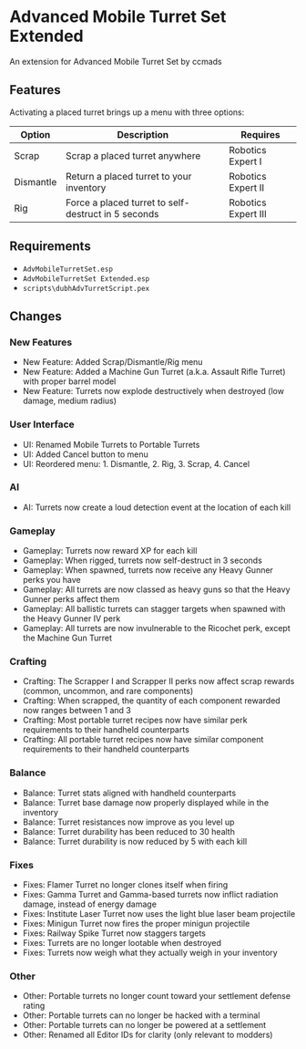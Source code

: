 # Advanced Mobile Turret Set Extended

An extension for Advanced Mobile Turret Set by ccmads

## Features

Activating a placed turret brings up a menu with three options:

Option | Description | Requires
--- | --- | ---
Scrap | Scrap a placed turret anywhere | Robotics Expert I
Dismantle | Return a placed turret to your inventory | Robotics Expert II
Rig | Force a placed turret to self-destruct in 5 seconds | Robotics Expert III

## Requirements

* `AdvMobileTurretSet.esp`
* `AdvMobileTurretSet Extended.esp`
* `scripts\dubhAdvTurretScript.pex`

## Changes

### New Features

* New Feature: Added Scrap/Dismantle/Rig menu
* New Feature: Added a Machine Gun Turret (a.k.a. Assault Rifle Turret) with proper barrel model
* New Feature: Turrets now explode destructively when destroyed (low damage, medium radius)

### User Interface

* UI: Renamed Mobile Turrets to Portable Turrets
* UI: Added Cancel button to menu
* UI: Reordered menu: 1. Dismantle, 2. Rig, 3. Scrap, 4. Cancel

### AI

* AI: Turrets now create a loud detection event at the location of each kill

### Gameplay

* Gameplay: Turrets now reward XP for each kill
* Gameplay: When rigged, turrets now self-destruct in 3 seconds
* Gameplay: When spawned, turrets now receive any Heavy Gunner perks you have
* Gameplay: All turrets are now classed as heavy guns so that the Heavy Gunner perks affect them
* Gameplay: All ballistic turrets can stagger targets when spawned with the Heavy Gunner IV perk
* Gameplay: All turrets are now invulnerable to the Ricochet perk, except the Machine Gun Turret

### Crafting

* Crafting: The Scrapper I and Scrapper II perks now affect scrap rewards (common, uncommon, and rare components)
* Crafting: When scrapped, the quantity of each component rewarded now ranges between 1 and 3
* Crafting: Most portable turret recipes now have similar perk requirements to their handheld counterparts
* Crafting: All portable turret recipes now have similar component requirements to their handheld counterparts

### Balance

* Balance: Turret stats aligned with handheld counterparts
* Balance: Turret base damage now properly displayed while in the inventory
* Balance: Turret resistances now improve as you level up
* Balance: Turret durability has been reduced to 30 health
* Balance: Turret durability is now reduced by 5 with each kill

### Fixes

* Fixes: Flamer Turret no longer clones itself when firing
* Fixes: Gamma Turret and Gamma-based turrets now inflict radiation damage, instead of energy damage
* Fixes: Institute Laser Turret now uses the light blue laser beam projectile
* Fixes: Minigun Turret now fires the proper minigun projectile
* Fixes: Railway Spike Turret now staggers targets
* Fixes: Turrets are no longer lootable when destroyed
* Fixes: Turrets now weigh what they actually weigh in your inventory

### Other

* Other: Portable turrets no longer count toward your settlement defense rating
* Other: Portable turrets can no longer be hacked with a terminal
* Other: Portable turrets can no longer be powered at a settlement
* Other: Renamed all Editor IDs for clarity (only relevant to modders)

